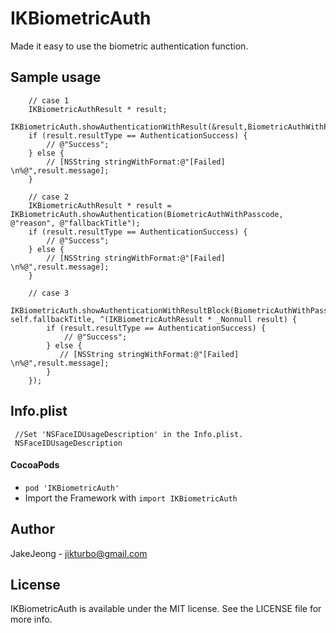 # IKBiometricAuth

Made it easy to use the biometric authentication function.

## Sample usage

```ObjC
    // case 1
    IKBiometricAuthResult * result;
    IKBiometricAuth.showAuthenticationWithResult(&result,BiometricAuthWithPasscode,@"reason",@"fallbackTitle");
    if (result.resultType == AuthenticationSuccess) {
        // @"Success";
    } else {
        // [NSString stringWithFormat:@"[Failed] \n%@",result.message];
    }

    // case 2
    IKBiometricAuthResult * result = IKBiometricAuth.showAuthentication(BiometricAuthWithPasscode, @"reason", @"fallbackTitle");
    if (result.resultType == AuthenticationSuccess) {
        // @"Success";
    } else {
        // [NSString stringWithFormat:@"[Failed] \n%@",result.message];
    }

    // case 3
     IKBiometricAuth.showAuthenticationWithResultBlock(BiometricAuthWithPasscode,self.reason, self.fallbackTitle, ^(IKBiometricAuthResult * _Nonnull result) {
        if (result.resultType == AuthenticationSuccess) {
            // @"Success";
        } else {
           // [NSString stringWithFormat:@"[Failed] \n%@",result.message];
        }
    });
```

## Info.plist 

```ObjC
 //Set 'NSFaceIDUsageDescription' in the Info.plist.
 NSFaceIDUsageDescription
```

#### CocoaPods
- ```pod 'IKBiometricAuth'```
- Import the Framework with ```import IKBiometricAuth```

## Author

JakeJeong - jikturbo@gmail.com

## License

IKBiometricAuth is available under the MIT license. See the LICENSE file for more info.
